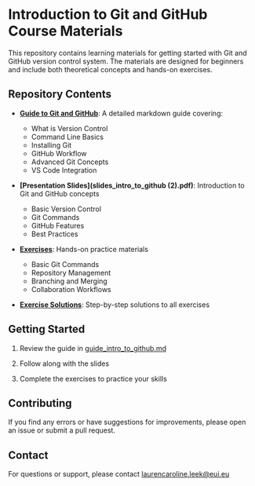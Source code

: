 # Introduction to Git and GitHub Course Materials

This repository contains learning materials for getting started with Git and GitHub version control system. The materials are designed for beginners and include both theoretical concepts and hands-on exercises.

## Repository Contents

- **[Guide to Git and GitHub](guide_intro_to_github.md)**: A detailed markdown guide covering:
  - What is Version Control
  - Command Line Basics
  - Installing Git
  - GitHub Workflow
  - Advanced Git Concepts
  - VS Code Integration

- **[Presentation Slides](slides_intro_to_github (2).pdf)**: Introduction to Git and GitHub concepts
  - Basic Version Control
  - Git Commands
  - GitHub Features
  - Best Practices

- **[Exercises](exercises_github_class.pdf)**: Hands-on practice materials
  - Basic Git Commands
  - Repository Management
  - Branching and Merging
  - Collaboration Workflows

- **[Exercise Solutions](exercises_github_answers.pdf)**: Step-by-step solutions to all exercises

## Getting Started

1. Review the guide in [guide_intro_to_github.md](guide_intro_to_github.md)

2. Follow along with the slides

3. Complete the exercises to practice your skills

## Contributing

If you find any errors or have suggestions for improvements, please open an issue or submit a pull request.

## Contact

For questions or support, please contact [laurencaroline.leek@eui.eu](mailto:laurencaroline.leek@eui.eu)
